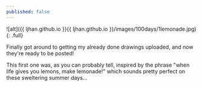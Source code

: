 ```yaml
---
published: false
---
```

![alt]({{ ljhan.github.io }}{{ ljhan.github.io }}/images/100days/1lemonade.jpg)
{: .full}

Finally got around to getting my already done drawings uploaded, and now they're ready to be posted!

This first one was, as you can probably tell, inspired by the phrase "when life gives you lemons, make lemonade!" which sounds pretty perfect on these sweltering summer days...
